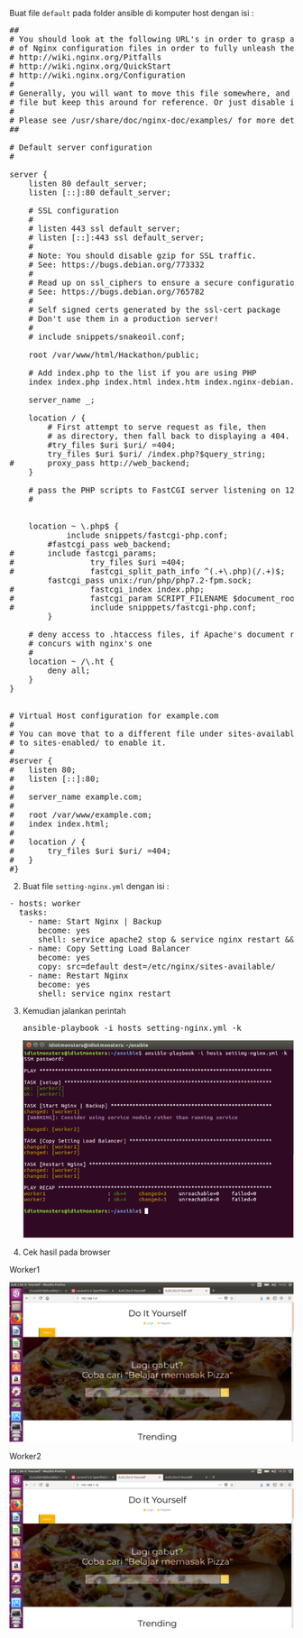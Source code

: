 
Buat file `default` pada folder ansible di komputer host dengan isi :

<pre>##
# You should look at the following URL's in order to grasp a solid understanding
# of Nginx configuration files in order to fully unleash the power of Nginx.
# http://wiki.nginx.org/Pitfalls
# http://wiki.nginx.org/QuickStart
# http://wiki.nginx.org/Configuration
#
# Generally, you will want to move this file somewhere, and start with a clean
# file but keep this around for reference. Or just disable in sites-enabled.
#
# Please see /usr/share/doc/nginx-doc/examples/ for more detailed examples.
##

# Default server configuration
#

server {
	listen 80 default_server;
	listen [::]:80 default_server;

	# SSL configuration
	#
	# listen 443 ssl default_server;
	# listen [::]:443 ssl default_server;
	#
	# Note: You should disable gzip for SSL traffic.
	# See: https://bugs.debian.org/773332
	#
	# Read up on ssl_ciphers to ensure a secure configuration.
	# See: https://bugs.debian.org/765782
	#
	# Self signed certs generated by the ssl-cert package
	# Don't use them in a production server!
	#
	# include snippets/snakeoil.conf;

	root /var/www/html/Hackathon/public;

	# Add index.php to the list if you are using PHP
	index index.php index.html index.htm index.nginx-debian.html;

	server_name _;

	location / {
		# First attempt to serve request as file, then
		# as directory, then fall back to displaying a 404.
		#try_files $uri $uri/ =404;
		try_files $uri $uri/ /index.php?$query_string;
#		proxy_pass http://web_backend;
	}

	# pass the PHP scripts to FastCGI server listening on 127.0.0.1:9000
	#

        
	location ~ \.php$ {
	        include snippets/fastcgi-php.conf;
		#fastcgi_pass web_backend;
#		include fastcgi_params;
#                try_files $uri =404;
#                fastcgi_split_path_info ^(.+\.php)(/.+)$;
		fastcgi_pass unix:/run/php/php7.2-fpm.sock;
#                fastcgi_index index.php;
#                fastcgi_param SCRIPT_FILENAME $document_root$fastcgi_script_name;
#                include snipppets/fastcgi-php.conf;
        }

	# deny access to .htaccess files, if Apache's document root
	# concurs with nginx's one
	#
	location ~ /\.ht {
		deny all;
	}
}


# Virtual Host configuration for example.com
#
# You can move that to a different file under sites-available/ and symlink that
# to sites-enabled/ to enable it.
#
#server {
#	listen 80;
#	listen [::]:80;
#
#	server_name example.com;
#
#	root /var/www/example.com;
#	index index.html;
#
#	location / {
#		try_files $uri $uri/ =404;
#	}
#}</pre>

2. Buat file `setting-nginx.yml` dengan isi :

<pre>- hosts: worker
  tasks:
    - name: Start Nginx | Backup
      become: yes 
      shell: service apache2 stop & service nginx restart && mv /etc/nginx/sites-available/default /etc/nginx/sites-available/default.bak
    - name: Copy Setting Load Balancer
      become: yes
      copy: src=default dest=/etc/nginx/sites-available/
    - name: Restart Nginx
      become: yes
      shell: service nginx restart</pre>
      
3. Kemudian jalankan perintah
   
   <pre>ansible-playbook -i hosts setting-nginx.yml -k</pre>
   
   <img src="https://github.com/rahajengdwi/CLoud2018/blob/master/Ansible/img/setting-nginx.png">
   
4. Cek hasil pada browser

  Worker1
  
  <img src="https://github.com/rahajengdwi/CLoud2018/blob/master/Ansible/img/Screenshot%20from%202018-05-10%2014-35-10.png">

  Worker2
  
  <img src="https://github.com/rahajengdwi/CLoud2018/blob/master/Ansible/img/Screenshot%20from%202018-05-10%2014-35-04.png">
